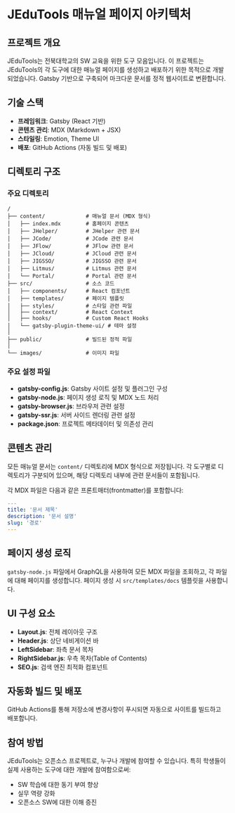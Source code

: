 # JEduTools 매뉴얼 페이지 아키텍처

## 프로젝트 개요
JEduTools는 전북대학교의 SW 교육을 위한 도구 모음입니다. 이 프로젝트는 JEduTools의 각 도구에 대한 매뉴얼 페이지를 생성하고 배포하기 위한 목적으로 개발되었습니다. Gatsby 기반으로 구축되어 마크다운 문서를 정적 웹사이트로 변환합니다.

## 기술 스택
- **프레임워크**: Gatsby (React 기반)
- **콘텐츠 관리**: MDX (Markdown + JSX)
- **스타일링**: Emotion, Theme UI
- **배포**: GitHub Actions (자동 빌드 및 배포)

## 디렉토리 구조

### 주요 디렉토리

```
/
├── content/             # 매뉴얼 문서 (MDX 형식)
│   ├── index.mdx        # 홈페이지 콘텐츠
│   ├── JHelper/         # JHelper 관련 문서
│   ├── JCode/           # JCode 관련 문서
│   ├── JFlow/           # JFlow 관련 문서
│   ├── JCloud/          # JCloud 관련 문서
│   ├── JIGSSO/          # JIGSSO 관련 문서
│   ├── Litmus/          # Litmus 관련 문서
│   └── Portal/          # Portal 관련 문서
├── src/                 # 소스 코드
│   ├── components/      # React 컴포넌트
│   ├── templates/       # 페이지 템플릿
│   ├── styles/          # 스타일 관련 파일
│   ├── context/         # React Context
│   ├── hooks/           # Custom React Hooks
│   └── gatsby-plugin-theme-ui/ # 테마 설정
│
├── public/              # 빌드된 정적 파일
│
└── images/              # 이미지 파일
```

### 주요 설정 파일
- **gatsby-config.js**: Gatsby 사이트 설정 및 플러그인 구성
- **gatsby-node.js**: 페이지 생성 로직 및 MDX 노드 처리
- **gatsby-browser.js**: 브라우저 관련 설정
- **gatsby-ssr.js**: 서버 사이드 렌더링 관련 설정
- **package.json**: 프로젝트 메타데이터 및 의존성 관리

## 콘텐츠 관리
모든 매뉴얼 문서는 `content/` 디렉토리에 MDX 형식으로 저장됩니다. 각 도구별로 디렉토리가 구분되어 있으며, 해당 디렉토리 내부에 관련 문서들이 포함됩니다.

각 MDX 파일은 다음과 같은 프론트매터(frontmatter)를 포함합니다:
```yaml
---
title: '문서 제목'
description: '문서 설명'
slug: '경로'
---
```

## 페이지 생성 로직
`gatsby-node.js` 파일에서 GraphQL을 사용하여 모든 MDX 파일을 조회하고, 각 파일에 대해 페이지를 생성합니다. 페이지 생성 시 `src/templates/docs` 템플릿을 사용합니다.

## UI 구성 요소
- **Layout.js**: 전체 레이아웃 구조
- **Header.js**: 상단 네비게이션 바
- **LeftSidebar**: 좌측 문서 목차
- **RightSidebar.js**: 우측 목차(Table of Contents)
- **SEO.js**: 검색 엔진 최적화 컴포넌트

## 자동화 빌드 및 배포
GitHub Actions를 통해 저장소에 변경사항이 푸시되면 자동으로 사이트를 빌드하고 배포합니다.

## 참여 방법
JEduTools는 오픈소스 프로젝트로, 누구나 개발에 참여할 수 있습니다. 특히 학생들이 실제 사용하는 도구에 대한 개발에 참여함으로써:
- SW 학습에 대한 동기 부여 향상
- 실무 역량 강화
- 오픈소스 SW에 대한 이해 증진 